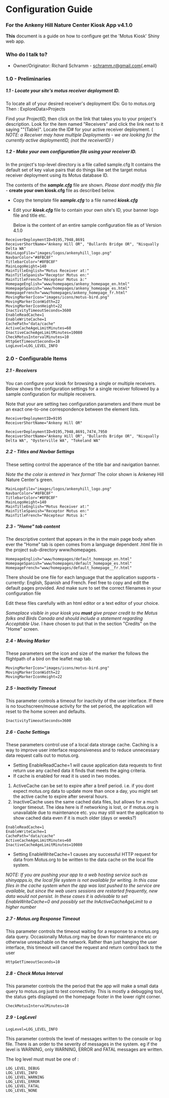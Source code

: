 # Configuration Guide

### For the Ankeny Hill Nature Center Kiosk App v4.1.0 

**This** document is a guide on how to configure get the 'Motus Kiosk' Shiny web app.

### Who do I talk to?

-   Owner/Originator: Richard Schramm - [schramm.r@gmail.com](mailto:schramm.r@gmail.com){.email}

### 1.0 - Preliminaries

##### 1.1 - Locate your site's motus receiver deployment ID.

To locate all of your desired receiver's deployment IDs: Go to motus.org Then : ExploreData\>Projects

Find your ProjectID, then click on the link that takes you to your project's description. Look for the item named "Receivers" and click the link next to it saying ""(Table)". Locate the ID# for your active receiver deployment. ( *NOTE: a Receiver may have multiple Deployments - we are looking for the currently active deploymentID, (not the receiverID) )*

##### 1.2 - Make your own configuration file using your receiver ID.

In the project's top-level directory is a file called sample.cfg It contains the default set of key value pairs that do things like set the target motus receiver deployment using its Motus database ID.

The contents of the ***sample.cfg*** file are shown. *Please dont modify this file* - **create your own kiosk.cfg** file as described below.

- Copy the template file ***sample.cfg*** to a file named ***kiosk.cfg***

- Edit your ***kiosk.cfg*** file to contain your own site's ID, your banner logo file and title etc.

  Below is the content of an entire sample configuration file as of Version 4.1.0

```
ReceiverDeploymentID=9195,7948,8691
ReceiverShortName="Ankeny Hill OR", "Bullards Bridge OR", "Nisqually Delta WA"
MainLogoFile="images/logos/ankenyhill_logo.png"
NavbarColor="#8FBC8F"
TitlebarColor="#8FBC8F"
MainLogoHeight=140
MainTitleEnglish="Motus Receiver at:"
MainTitleSpanish="Receptor Motus en:"
MainTitleFrench="Récepteur Motus à:"
HomepageEnglish="www/homepages/ankeny_homepage_en.html"
HomepageSpanish="www/homepages/ankeny_homepage_es.html"
HomepageFrench="www/homepages/ankeny_homepage_fr.html"
MovingMarkerIcon="images/icons/motus-bird.png"
MovingMarkerIconWidth=22
MovingMarkerIconHeight=22
InactivityTimeoutSeconds=3600
EnableReadCache=1
EnableWriteCache=1
CachePath="data/cache"
ActiveCacheAgeLimitMinutes=60
InactiveCacheAgeLimitMinutes=10080
CheckMotusIntervalMinutes=10
HttpGetTimeoutSeconds=10
LogLevel=LOG_LEVEL_INFO
```



### 2.0 - Configurable Items

##### 2.1 - Receivers

You can configure your kiosk for browsing a single or multiple receivers. Below shows the configuration settings for a single receiver followed by a sample configuration for multiple receivers.

Note that your are setting two configuration parameters and there must be an exact one-to-one correspondence between the element lists. 

``` code
ReceiverDeploymentID=9195
ReceiverShortName="Ankeny Hill OR"
```

``` code
ReceiverDeploymentID=9195,7948,8691,7474,7950
ReceiverShortName="Ankeny Hill OR", "Bullards Bridge OR", "Nisqually Delta WA", "Oysterville WA", "Tokeland WA"
```



##### 2.2 - Titles and Navbar Settings

These setting control the apperance of the title bar and navigation banner.

*Note the the color is entered in 'hex format'*  The color shown is Ankeney Hill Nature Center's green.

```
MainLogoFile="images/logos/ankenyhill_logo.png"
NavbarColor="#8FBC8F"
TitlebarColor="#8FBC8F"
MainLogoHeight=140
MainTitleEnglish="Motus Receiver at:"
MainTitleSpanish="Receptor Motus en:"
MainTitleFrench="Récepteur Motus à:"
```

##### 2.3 - "Home" tab content

The descriptive content that appears in the in the main page body when ever the "Home" tab is open comes from a language dependent .html file in the project sub-directory www/homepages.

```
HomepageEnglish="www/homepages/default_homepage_en.html"
HomepageSpanish="www/homepages/default_homepage_es.html"
HomepageFrench="www/homepages/default_homepage__fr.html"
```

There should be one file for each language that the application supports - currently: English, Spanish and French.  Feel free to copy and edit the default pages provided.  And make sure to set the correct filenames in your configuration file

Edit these files carefully with an html editor or a text editor of your choice.

*Someplace visible in your kiosk you **must** give proper credit to the Motus folks and Birds Canada and should include a statement regarding Acceptable Use.* I have chosen to put that in the section "Credits" on the "Home" screen.

##### 2.4 - Moving Marker

These parameters set the icon and size of the marker the follows the flightpath of a bird on the leaflet map tab.

```
MovingMarkerIcon="images/icons/motus-bird.png"
MovingMarkerIconWidth=22
MovingMarkerIconHeight=22
```

##### 2.5 - Inactivity Timeout

This parameter controls a timeout for inactivity of the user  interface.  If there is no touchscreen/mouse activity for the set period, the application will reset to the home screen and defaults. 

```
InactivityTimeoutSeconds=3600
```

##### 2.6 - Cache Settings

These parameters control use of a local data storage cache. Caching is a way to improve user interface responsiveness and to reduce unnecessary data request calls out to motus.org. 

- Setting EnableReadCache=1 will cause application data requests to first return use any cached data it finds that meets the aging criteria. 
-  If cache is enabled for read it is used in two modes.

1) ActiveCache can be set to expire after a breif period. i.e. if you dont expect motus.org data to update more than once a day, you might set the active cache to expire after several hours. 
1) InactiveCache uses the same cached data files, but allows for a much longer timeout. The idea here is if  networking is lost, or if motus.org is unavailable due to maintenance etc. you may still want the application to show cached data even if it is much older (days or weeks?)

```
EnableReadCache=1
EnableWriteCache=1
CachePath="data/cache"
ActiveCacheAgeLimitMinutes=60
InactiveCacheAgeLimitMinutes=10080
```

-  Setting EnableWriteCache=1 causes any successful HTTP request for data from Motus.org to be written to the data cache on the local file system.  

  *NOTE: If you are pushing your app to a web hosting service such as shinyapps.io, the local file system is not available for writing.  In this case files in the cache system when the app was last pushed to the service are available, but since the web users sessions are restarted frequently, new data would not persist.  In these cases it is advisable to set EnableWriteCache=0 and possibly set the InActiveCacheAgeLimit to a higher number*   

##### 2.7 - Motus.org Response Timeout

This parameter controls the timeout waiting for a response to a motus.org data query.  Occasionally Motus.org may be down for maintenance etc or otherwise unreachable on the network. Rather than just hanging the user interface, this timeout will cancel the request and return control back to the user

```
HttpGetTimeoutSeconds=10
```

##### 2.8 - Check Motus Interval

This parameter controls the the period that the app will make a small data query to motus.org just to test connectivity. This is mostly a debugging tool, the status gets displayed on the homepage footer in the lower right corner.

```
CheckMotusIntervalMinutes=10
```

##### 2.9 - LogLevel

```
LogLevel=LOG_LEVEL_INFO
```

This parameter controls the level of messages written to the console or log file.  There is an order to the severity of messages in the system.  eg if the level is WARNING, only WARNING, ERROR and FATAL messages are written. 

The log level must must be one of :

```
LOG_LEVEL_DEBUG
LOG_LEVEL_INFO
LOG_LEVEL_WARNING
LOG_LEVEL_ERROR
LOG_LEVEL_FATAL
LOG_LEVEL_NONE
```

